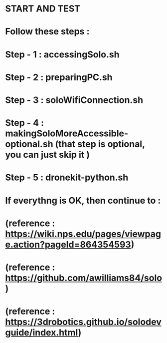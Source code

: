 # START AND TEST
# Follow these steps : 
#
#       Step - 1 : accessingSolo.sh
#       Step - 2 : preparingPC.sh
#       Step - 3 : soloWifiConnection.sh
#       Step - 4 : makingSoloMoreAccessible-optional.sh (that step is optional, you can just skip it )
#       Step - 5 : dronekit-python.sh
#
# If everythng is OK, then continue to :
#
#
#
#
# (reference : https://wiki.nps.edu/pages/viewpage.action?pageId=864354593)
# (reference : https://github.com/awilliams84/solo)
# (reference : https://3drobotics.github.io/solodevguide/index.html)